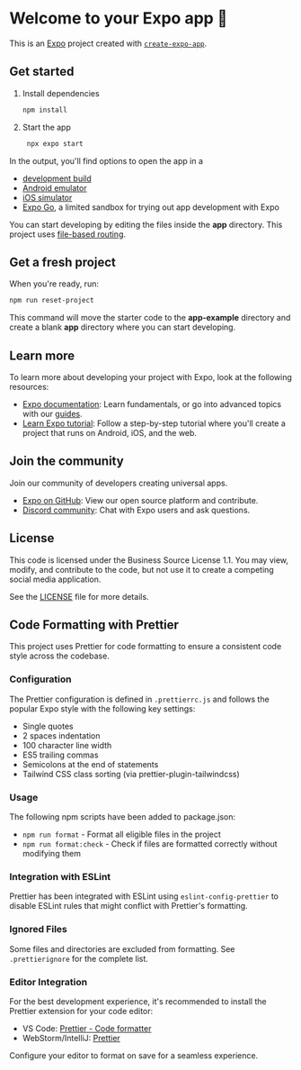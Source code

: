 # Welcome to your Expo app 👋

This is an [Expo](https://expo.dev) project created with [`create-expo-app`](https://www.npmjs.com/package/create-expo-app).

## Get started

1. Install dependencies

   ```bash
   npm install
   ```

2. Start the app

   ```bash
    npx expo start
   ```

In the output, you'll find options to open the app in a

- [development build](https://docs.expo.dev/develop/development-builds/introduction/)
- [Android emulator](https://docs.expo.dev/workflow/android-studio-emulator/)
- [iOS simulator](https://docs.expo.dev/workflow/ios-simulator/)
- [Expo Go](https://expo.dev/go), a limited sandbox for trying out app development with Expo

You can start developing by editing the files inside the **app** directory. This project uses [file-based routing](https://docs.expo.dev/router/introduction).

## Get a fresh project

When you're ready, run:

```bash
npm run reset-project
```

This command will move the starter code to the **app-example** directory and create a blank **app** directory where you can start developing.

## Learn more

To learn more about developing your project with Expo, look at the following resources:

- [Expo documentation](https://docs.expo.dev/): Learn fundamentals, or go into advanced topics with our [guides](https://docs.expo.dev/guides).
- [Learn Expo tutorial](https://docs.expo.dev/tutorial/introduction/): Follow a step-by-step tutorial where you'll create a project that runs on Android, iOS, and the web.

## Join the community

Join our community of developers creating universal apps.

- [Expo on GitHub](https://github.com/expo/expo): View our open source platform and contribute.
- [Discord community](https://chat.expo.dev): Chat with Expo users and ask questions.

## License

This code is licensed under the Business Source License 1.1. You may view, modify, and contribute to the code, but not use it to create a competing social media application.

See the [LICENSE](LICENSE) file for more details.

## Code Formatting with Prettier

This project uses Prettier for code formatting to ensure a consistent code style across the codebase.

### Configuration

The Prettier configuration is defined in `.prettierrc.js` and follows the popular Expo style with the following key settings:

- Single quotes
- 2 spaces indentation
- 100 character line width
- ES5 trailing commas
- Semicolons at the end of statements
- Tailwind CSS class sorting (via prettier-plugin-tailwindcss)

### Usage

The following npm scripts have been added to package.json:

- `npm run format` - Format all eligible files in the project
- `npm run format:check` - Check if files are formatted correctly without modifying them

### Integration with ESLint

Prettier has been integrated with ESLint using `eslint-config-prettier` to disable ESLint rules that might conflict with Prettier's formatting.

### Ignored Files

Some files and directories are excluded from formatting. See `.prettierignore` for the complete list.

### Editor Integration

For the best development experience, it's recommended to install the Prettier extension for your code editor:

- VS Code: [Prettier - Code formatter](https://marketplace.visualstudio.com/items?itemName=esbenp.prettier-vscode)
- WebStorm/IntelliJ: [Prettier](https://plugins.jetbrains.com/plugin/10456-prettier)

Configure your editor to format on save for a seamless experience.
